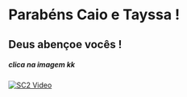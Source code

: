 # Parabéns Caio e Tayssa ! 
## Deus abençoe vocês ! 

##### clica na imagem kk 
[![SC2 Video](https://scontent.fguj2-1.fna.fbcdn.net/v/t1.6435-9/240758814_3939419726169775_5307487512809892275_n.jpg?_nc_cat=104&ccb=1-5&_nc_sid=730e14&_nc_eui2=AeGYlwxF1Brsmef10ltwvcJw1CeHSXwk_AXUJ4dJfCT8BTVyk_a99S0_aG0sXWhv564yQm_tkVXWmZLoKFR0bVWm&_nc_ohc=6SEkKNwjfikAX_hiRVR&_nc_ht=scontent.fguj2-1.fna&oh=db6414292478f81ff6e8f1047245be71&oe=61585D5C)](https://youtu.be/alPwTqIEUuI)



